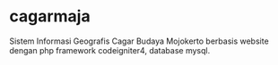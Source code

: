 # cagarmaja

Sistem Informasi Geografis Cagar Budaya Mojokerto berbasis website dengan php framework codeigniter4, database mysql.
